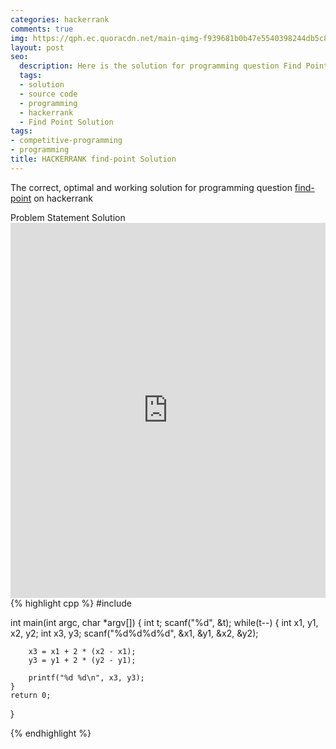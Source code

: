 ```yaml
---
categories: hackerrank
comments: true
img: https://qph.ec.quoracdn.net/main-qimg-f939681b0b47e5540398244db5c8966f?convert_to_webp=true
layout: post
seo:
  description: Here is the solution for programming question Find Point on hackerrank
  tags:
  - solution
  - source code
  - programming
  - hackerrank
  - Find Point Solution
tags:
- competitive-programming
- programming
title: HACKERRANK find-point Solution
---
```

The correct, optimal and working solution for programming question [find-point](https://www.hackerrank.com/challenges/find-point) on hackerrank

<div class="ui secondary pointing large menu">
  <a class="grey item" data-tab="problem-statement">
    Problem Statement
  </a>
  <a class="active item grey" data-tab="solution">
    Solution
  </a>
</div>
<div class="ui bottom attached tab" data-tab="problem-statement">
    <iframe src="https://www.hackerrank.com/challenges/find-point" width="100%" height="600px" style="overflow: scroll; border: none;"></iframe>
</div>
<div class="ui bottom attached active tab" data-tab="solution">
{% highlight cpp %}
#include <cstdio>

int main(int argc, char *argv[]) {
	int t;
	scanf("%d", &t);
	while(t--) {
		int x1, y1, x2, y2;
		int x3, y3;
		scanf("%d%d%d%d", &x1, &y1, &x2, &y2);

		x3 = x1 + 2 * (x2 - x1);
		y3 = y1 + 2 * (y2 - y1);

		printf("%d %d\n", x3, y3);
	}
	return 0;
}

{% endhighlight %}
</div>
